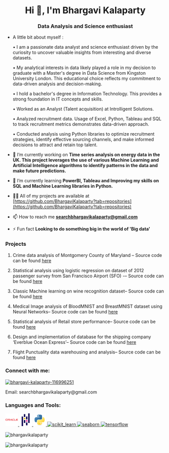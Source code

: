 <h1 align="center">Hi 👋, I'm Bhargavi Kalaparty</h1>
<h3 align="center">Data Analysis and Science enthusiast</h3>

- A little bit about myself :

  •	I am a passionate data analyst and science enthusiast driven by the curiosity to uncover valuable insights from interesting and diverse datasets. 

  •	My analytical interests in data likely played a role in my decision to graduate with a Master's degree in Data Science from Kingston University London. This educational choice 
    reflects my commitment to data-driven analysis and decision-making.

  •	I hold a bachelor's degree in Information Technology. This provides a strong foundation in IT concepts and skills.

  •	Worked as an Analyst (Talent acquisition) at Introlligent Solutions.

  •	Analyzed recruitment data. Usage of Excel, Python, Tableau and SQL to track recruitment metrics demonstrates data-driven approach.

  •	Conducted analysis using Python libraries to optimize recruitment strategies, identify effective sourcing channels, and make informed decisions to attract and retain 
    top talent.

- 🔭 I’m currently working on **Time series analysis on energy data in the UK. This project leverages the use of various Machine Learning and Artificial Intelligence algorithms to identify patterns in the data and make future predictions.**

- 🌱 I’m currently learning **PowerBI, Tableau and Improving my skills on SQL and Machine Learning libraries in Python.**

- 👨‍💻 All of my projects are available at [https://github.com/BhargaviKalaparty?tab=repositories](https://github.com/BhargaviKalaparty?tab=repositories)

- 📫 How to reach me **searchbhargavikalaparty@gmail.com**

- ⚡ Fun fact **Looking to do something big in the world of 'Big data'**

<h3 align="left">Projects</h3>

1.	Crime data analysis of Montgomery County of Maryland – Source code can be found [here](https://github.com/BhargaviKalaparty/Violent-Crime-Data-Analysis-of-Montgomery-County-Area)

2.	Statistical analysis using logistic regression on dataset of 2012 passenger survey from San Francisco Airport (SFO) -– Source code can be found [here](https://github.com/BhargaviKalaparty/San-Francisco-Airport-s-analysis-using-logistic-regression)

3.	Classic Machine learning on wine recognition dataset– Source code can be found [here](https://github.com/BhargaviKalaparty/MACHIENE-LEARNING-ANALYIS-ON-WINE-DATA-SET-)

4.	Medical Image analysis of BloodMNIST and BreastMNIST dataset using Neural Networks– Source code can be found [here](https://github.com/BhargaviKalaparty/Medical-Image-analysis-using-Neural-Networks)
   
5.	Statistical analysis of Retail store performance– Source code can be found [here](https://github.com/BhargaviKalaparty/Retail-Store-Performance)

6.	Design and implementation of database for the shipping company ‘Everblue Ocean Express’– Source code can be found [here](https://github.com/BhargaviKalaparty/Design-and-implementation-of-database-for-the-shipping-company-Everblue-Ocean-Express-)

7.	Flight Punctuality data warehousing and analysis– Source code can be found [here](https://github.com/BhargaviKalaparty/-Flight-Punctuality-data-warehousing-and-analysis)

<h3 align="left">Connect with me:</h3>
<p align="left">
<a href="https://linkedin.com/in/bhargavi-kalaparty-116996251" target="blank"><img align="center" src="https://raw.githubusercontent.com/rahuldkjain/github-profile-readme-generator/master/src/images/icons/Social/linked-in-alt.svg" alt="bhargavi-kalaparty-116996251" height="30" width="40" /></a>
</p>
Email: searchbhargavikalaparty@gmail.com

<h3 align="left">Languages and Tools:</h3>
<p align="left"> <a href="https://www.oracle.com/" target="_blank" rel="noreferrer"> <img src="https://raw.githubusercontent.com/devicons/devicon/master/icons/oracle/oracle-original.svg" alt="oracle" width="40" height="40"/> </a> <a href="https://pandas.pydata.org/" target="_blank" rel="noreferrer"> <img src="https://raw.githubusercontent.com/devicons/devicon/2ae2a900d2f041da66e950e4d48052658d850630/icons/pandas/pandas-original.svg" alt="pandas" width="40" height="40"/> </a> <a href="https://www.python.org" target="_blank" rel="noreferrer"> <img src="https://raw.githubusercontent.com/devicons/devicon/master/icons/python/python-original.svg" alt="python" width="40" height="40"/> </a> <a href="https://scikit-learn.org/" target="_blank" rel="noreferrer"> <img src="https://upload.wikimedia.org/wikipedia/commons/0/05/Scikit_learn_logo_small.svg" alt="scikit_learn" width="40" height="40"/> </a> <a href="https://seaborn.pydata.org/" target="_blank" rel="noreferrer"> <img src="https://seaborn.pydata.org/_images/logo-mark-lightbg.svg" alt="seaborn" width="40" height="40"/> </a> <a href="https://www.tensorflow.org" target="_blank" rel="noreferrer"> <img src="https://www.vectorlogo.zone/logos/tensorflow/tensorflow-icon.svg" alt="tensorflow" width="40" height="40"/> </a> </p>

<p><img align="center" src="https://github-readme-stats.vercel.app/api/top-langs?username=bhargavikalaparty&show_icons=true&locale=en&layout=compact" alt="bhargavikalaparty" /></p>

<p><img align="center" src="https://github-readme-streak-stats.herokuapp.com/?user=bhargavikalaparty&" alt="bhargavikalaparty" /></p>
